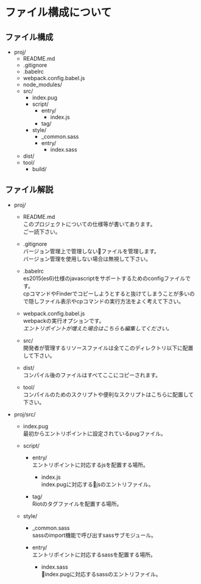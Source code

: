 # ファイル構成について

## ファイル構成

* proj/
    * README.md
    * .gitignore
    * .babelrc
    * webpack.config.babel.js
    * node_modules/
    * src/
        * index.pug
        * script/
            * entry/
                * index.js
            * tag/
        * style/
            * _common.sass
            * entry/
                * index.sass
    * dist/
    * tool/
        * build/

## ファイル解説
 * proj/
    * README.md  
    このプロジェクトについての仕様等が書いてあります。  
    ご一読下さい。

    * .gitignore  
    バージョン管理上で管理しないファイルを管理します。  
    バージョン管理を使用しない場合は無視して下さい。

    * .babelrc  
    es2015(es6)仕様のjavascriptをサポートするためのconfigファイルです。  
    cpコマンドやFinderでコピーしようとすると抜けてしまうことが多いので隠しファイル表示やcpコマンドの実行方法をよく考えて下さい。

    * webpack.config.babel.js  
    webpackの実行オプションです。  
    _エントリポイントが増えた場合はこちらも編集してください。_

    * src/  
    開発者が管理するリソースファイルは全てこのディレクトリ以下に配置して下さい。

    * dist/  
    コンパイル後のファイルはすべてここにコピーされます。

    * tool/  
    コンパイルのためのスクリプトや便利なスクリプトはこちらに配置して下さい。

 * proj/src/
    * index.pug  
    最初からエントリポイントに設定されているpugファイル。

    * script/
        * entry/  
            エントリポイントに対応するjsを配置する場所。

            * index.js  
                index.pugに対応するjsのエントリファイル。

        * tag/  
            Riotのタグファイルを配置する場所。

    * style/
        * _common.sass  
            sassのimport機能で呼び出すsassサブモジュール。

        * entry/  
            エントリポイントに対応するsassを配置する場所。

            * index.sass  
                index.pugに対応するsassのエントリファイル。
